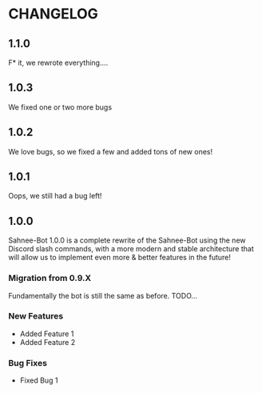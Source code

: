﻿# CHANGELOG


## 1.1.0

F* it, we rewrote everything....


## 1.0.3

We fixed one or two more bugs


## 1.0.2

We love bugs, so we fixed a few and added tons of new ones!


## 1.0.1

Oops, we still had a bug left!


## 1.0.0

Sahnee-Bot 1.0.0 is a complete rewrite of the Sahnee-Bot using the new Discord slash commands, with a more modern and stable architecture that will allow us to implement even more & better features in the future!

### Migration from 0.9.X

Fundamentally the bot is still the same as before. TODO...

### New Features

- Added Feature 1
- Added Feature 2

### Bug Fixes

- Fixed Bug 1
